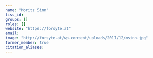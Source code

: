 ```yaml
---
name: "Moritz Sinn"
tiss_id: 
groups: []
roles: []
website: "https://forsyte.at"
email:
image: "http://forsyte.at/wp-content/uploads/2011/12/msinn.jpg"
former_member: true
citation_aliases:
---
```


<!--
Your custom content goes here.
-->